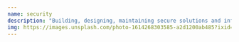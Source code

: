 ```yaml
---
name: security
description: "Building, designing, maintaining secure solutions and infrastructures"
img: https://images.unsplash.com/photo-1614268303585-a2d1200ab485?ixid=MnwxMjA3fDB8MHxwaG90by1wYWdlfHx8fGVufDB8fHx8&ixlib=rb-1.2.1&auto=format&fit=crop&w=1350&q=80
---
```


